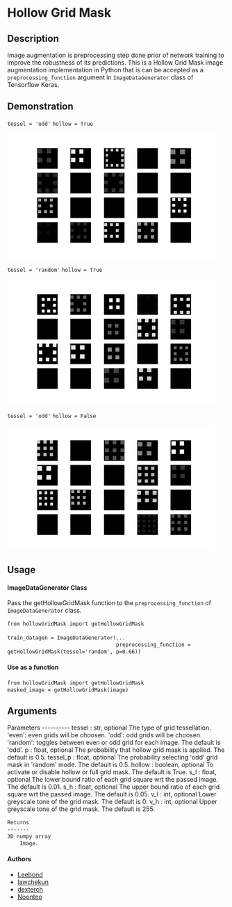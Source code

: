 # Hollow Grid Mask
## Description
Image augmentation is preprocessing step done prior of network training to improve the robustness of its predictions. This is a Hollow Grid Mask image augmentation implementation in Python that is can be accepted as a `preprocessing_function` argument in `ImageDataGenerator` class of Tensorflow Keras.

## Demonstration
`tessel = 'odd'`
`hollow = True`

<img src=".\public\demo1_tesselodd_hollowTrue.jpg" width="480px">

`tessel = 'random'`
`hollow = True`

<img src=".\public\demo1_tesselrandom_hollowTrue.jpg" width="480px">

`tessel = 'odd'`
`hollow = False`

<img src=".\public\demo1_tesselodd_hollowFalse.jpg" width="480px">

## Usage
#### ImageDataGenerator Class
Pass the getHollowGridMask function to the `preprocessing_function` of `ImageDataGenerator` class.

```
from hollowGridMask import getHollowGridMask

train_datagen = ImageDataGenerator(...
                                   preprocessing_function = getHollowGridMask(tessel='random', p=0.66))
```
#### Use as a function
```
from hollowGridMask import getHollowGridMask
masked_image = getHollowGridMask(image)
```

## Arguments
Parameters
    ----------
    tessel : str, optional
        The type of grid tessellation. 'even': even grids will be choosen. 'odd': odd grids will be choosen. 'random': toggles between even or odd grid for each image. The default is 'odd'.
    p : float, optional
        The probability that hollow grid mask is applied. The default is 0.5.
    tessel_p : float, optional
        The probability selecting 'odd' grid mask in 'random' mode. The default is 0.5.
    hollow : boolean, optional
        To activate or disable hollow or full grid mask. The default is True.
    s_l : float, optional
        The lower bound ratio of each grid square wrt the passed image. The default is 0.01.
    s_h : float, optional
        The upper bound ratio of each grid square wrt the passed image. The default is 0.05.
    v_l : int, optional
        Lower greyscale tone of the grid mask. The default is 0.
    v_h : int, optional
        Upper greyscale tone of the grid mask. The default is 255.

    Returns
    -------
    3D numpy array
        Image.

#### Authors
- [Leebond](https://github.com/leebond)
- [lawchekun](https://github.com/lawchekun)
- [dexterch](https://github.com/dexterch)
- [Noonteo](noontwm@gmail.com)
